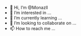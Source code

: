 - 👋 Hi, I’m @Monazll
- 👀 I’m interested in ...
- 🌱 I’m currently learning ...
- 💞️ I’m looking to collaborate on ...
- 📫 How to reach me ...

<!---
Monazll/Monazll is a ✨ special ✨ repository because its `README.md` (this file) appears on your GitHub profile.
You can click the Preview link to take a look at your changes.
--->
